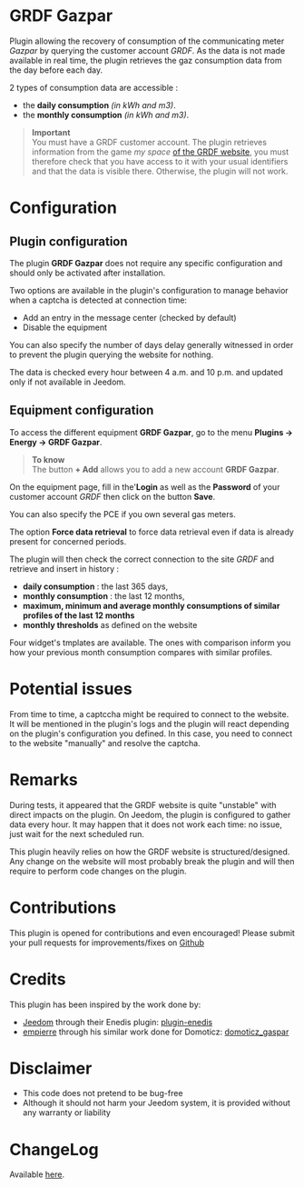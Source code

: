 # GRDF Gazpar

Plugin allowing the recovery of consumption of the communicating meter *Gazpar* by querying the customer account *GRDF*. As the data is not made available in real time, the plugin retrieves the gaz consumption data from the day before each day.

2 types of consumption data are accessible :
- the **daily consumption** *(in kWh and m3)*.
- the **monthly consumption** *(in kWh and m3)*.

>**Important**      
>You must have a GRDF customer account. The plugin retrieves information from the game *my space* <a href="https://monespace.grdf.fr/monespace/particulier/accueil" target="_blank">of the GRDF website</a>, you must therefore check that you have access to it with your usual identifiers and that the data is visible there. Otherwise, the plugin will not work.

# Configuration

## Plugin configuration

The plugin **GRDF Gazpar** does not require any specific configuration and should only be activated after installation.

Two options are available in the plugin's configuration to manage behavior when a captcha is detected at connection time:
- Add an entry in the message center (checked by default)
- Disable the equipment

You can also specify the number of days delay generally witnessed in order to prevent the plugin querying the website for nothing.

The data is checked every hour between 4 a.m. and 10 p.m. and updated only if not available in Jeedom.

## Equipment configuration

To access the different equipment **GRDF Gazpar**, go to the menu **Plugins → Energy → GRDF Gazpar**.

> **To know**    
> The button **+ Add** allows you to add a new account **GRDF Gazpar**.

On the equipment page, fill in the'**Login** as well as the **Password** of your customer account *GRDF* then click on the button **Save**.

You can also specify the PCE if you own several gas meters.

The option **Force data retrieval** to force data retrieval even if data is already present for concerned periods.

The plugin will then check the correct connection to the site *GRDF* and retrieve and insert in history :
- **daily consumption** : the last 365 days,
- **monthly consumption** : the last 12 months,
- **maximum, minimum and average monthly consumptions of similar profiles of the last 12 months**
- **monthly thresholds** as defined on the website

Four widget's tmplates are available. The ones with comparison inform you how your previous month consumption compares with similar profiles.

# Potential issues

From time to time, a captccha might be required to connect to the website.
It will be mentioned in the plugin's logs and the plugin will react depending on the plugin's configuration you defined.
In this case, you need to connect to the website "manually" and resolve the captcha.

# Remarks

During tests, it appeared that the GRDF website is quite "unstable" with direct impacts on the plugin. On Jeedom, the plugin is configured to gather data every hour. It may happen that it does not work each time: no issue, just wait for the next scheduled run.

This plugin heavily relies on how the GRDF website is structured/designed. Any change on the website will most probably break the plugin and will then require to perform code changes on the plugin.

# Contributions

This plugin is opened for contributions and even encouraged! Please submit your pull requests for improvements/fixes on <a href="https://github.com/hugoKs3/plugin-jazpar" target="_blank">Github</a>

# Credits

This plugin has been inspired by the work done by:

-   [Jeedom](https://github.com/jeedom)  through their Enedis plugin:  [plugin-enedis](https://github.com/jeedom/plugin-enedis)
-   [empierre](https://github.com/empierre)  through his similar work done for Domoticz:  [domoticz_gaspar](https://github.com/empierre/domoticz_gaspar)

# Disclaimer

-   This code does not pretend to be bug-free
-   Although it should not harm your Jeedom system, it is provided without any warranty or liability

# ChangeLog
Available [here](./changelog.html).
